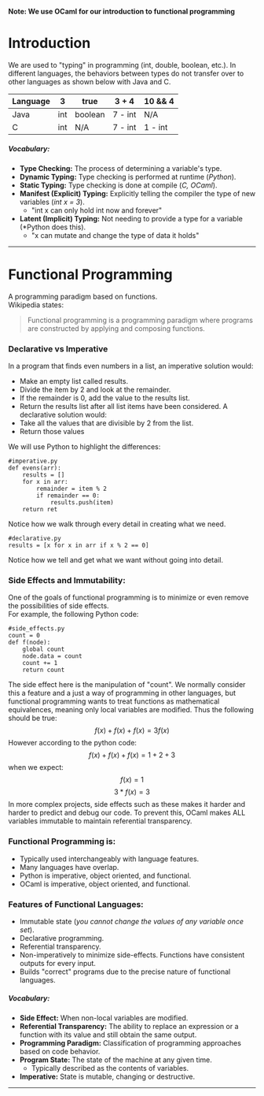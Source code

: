 **Note: We use OCaml for our introduction to functional programming**
# Introduction
We are used to "typing" in programming (int, double, boolean, etc.). 
In different languages, the behaviors between types do not transfer over to other languages as shown below with Java and C.

| Language | 3 | true | 3 + 4 | 10 && 4 |
| --- | --- | --- | --- | --- |
| Java | int | boolean | 7 - int | N/A |
| C | int | N/A | 7 - int | 1 - int |

##### Vocabulary:
- **Type Checking:** The process of determining a variable's type. 
- **Dynamic Typing:** Type checking is performed at runtime (*Python*). 
- **Static Typing:** Type checking is done at compile (*C, OCaml*). 
- **Manifest (Explicit) Typing:** Explicitly telling the compiler the type of new variables (*int x = 3*).
	- "int x can only hold int now and forever"
- **Latent (Implicit) Typing:** Not needing to provide a type for a variable (*Python does this). 
	- "x can mutate and change the type of data it holds"
---
# Functional Programming
A programming paradigm based on functions. <br> Wikipedia states:
>Functional programming is a programming paradigm where programs are constructed by applying and composing functions.
### Declarative vs Imperative
In a program that finds even numbers in a list, an imperative solution would:
- Make an empty list called results.
- Divide the item by 2 and look at the remainder.
- If the remainder is 0, add the value to the results list.
- Return the results list after all list items have been considered.
A declarative solution would:
- Take all the values that are divisible by 2 from the list.
- Return those values

We will use Python to highlight the differences:
```
#imperative.py
def evens(arr):
	results = []
	for x in arr:
		remainder = item % 2
		if remainder == 0:
			results.push(item)
	return ret
```
Notice how we walk through every detail in creating what we need.
```
#declarative.py
results = [x for x in arr if x % 2 == 0]
```
Notice how we tell and get what we want without going into detail.
### Side Effects and Immutability:
One of the goals of functional programming is to minimize or even remove the possibilities of side effects. <br>
For example, the following Python code:
```
#side_effects.py
count = 0
def f(node):
	global count
	node.data = count
	count += 1
	return count
```
The side effect here is the manipulation of "count". We normally consider this a feature and a just a way of programming in other languages, but functional programming wants to treat functions as mathematical equivalences, meaning only local variables are modified. Thus the following should be true:
$$f(x) + f(x) + f(x) = 3f(x)$$
However according to the python code:
$$f(x) + f(x) + f(x) = 1 + 2 + 3$$
when we expect: 
$$f(x) = 1$$
$$3*f(x) = 3$$
In more complex projects, side effects such as these makes it harder and harder to predict and debug our code. To prevent this, OCaml makes ALL variables immutable to maintain referential transparency.

### Functional Programming is:
- Typically used interchangeably with language features.
- Many languages have overlap.
- Python is imperative, object oriented, and functional.
- OCaml is imperative, object oriented, and functional.
### Features of Functional Languages:
- Immutable state (*you cannot change the values of any variable once set*).
- Declarative programming.
- Referential transparency.
- Non-imperatively to minimize side-effects. Functions have consistent outputs for every input.
- Builds "correct" programs due to the precise nature of functional languages.
##### Vocabulary:
- **Side Effect:** When non-local variables are modified.
- **Referential Transparency:** The ability to replace an expression or a function with its value and still obtain the same output.
- **Programming Paradigm:** Classification of programming approaches based on code behavior.
- **Program State:** The state of the machine at any given time.
	- Typically described as the contents of variables.
- **Imperative:** State is mutable, changing or destructive.
---

